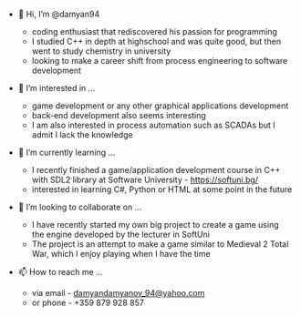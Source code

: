 - 👋 Hi, I’m @damyan94
  - coding enthusiast that rediscovered his passion for programming
  - I studied C++ in depth at highschool and was quite good, but then went to study chemistry in university
  - looking to make a career shift from process engineering to software development

- 👀 I’m interested in ...
  - game development or any other graphical applications development
  - back-end development also seems interesting
  - I am also interested in process automation such as SCADAs but I admit I lack the knowledge

- 🌱 I’m currently learning ...
  - I recently finished a game/application development course in C++ with SDL2 library at Software University - https://softuni.bg/
  - interested in learning C#, Python or HTML at some point in the future

- 💞️ I’m looking to collaborate on ...
  - I have recently started my own big project to create a game using the engine developed by the lecturer in SoftUni
  - The project is an attempt to make a game similar to Medieval 2 Total War, which I enjoy playing when I have the time 

- 📫 How to reach me ...
  - via email - damyandamyanov_94@yahoo.com
  - or phone - +359 879 928 857

<!---
damyan94/damyan94 is a ✨ special ✨ repository because its `README.md` (this file) appears on your GitHub profile.
You can click the Preview link to take a look at your changes.
--->
